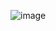 ![image](https://github.com/mRcOol7/2203031057014/assets/98140974/983c4be8-4892-4fa6-be7c-a08a99a05483)
